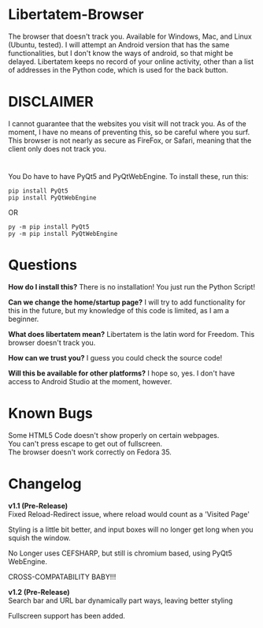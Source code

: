 # Libertatem-Browser
The browser that doesn't track you.  Available for Windows, Mac, and Linux (Ubuntu, tested).
I will attempt an Android version that has the same functionalities, but I don't know the ways of android, so that might be delayed.
Libertatem keeps no record of your online activity, other than a list of addresses in the Python code, which is used for the back button.  

# DISCLAIMER

I cannot guarantee that the websites you visit will not track you.  As of the moment, I have no means of preventing this, so be careful where you surf.  This browser is not nearly as secure as FireFox, or Safari, meaning that the client only does not track you.  

#  
You Do have to have PyQt5 and PyQtWebEngine.  To install these, run this:
```
pip install PyQt5
pip install PyQtWebEngine
```
OR
```
py -m pip install PyQt5
py -m pip install PyQtWebEngine
```

# Questions
**How do I install this?**
There is no installation!  You just run the Python Script!

**Can we change the home/startup page?**
I will try to add functionality for this in the future, but my knowledge of this code is limited, as I am a beginner.

**What does libertatem mean?**
Libertatem is the latin word for Freedom.  This browser doesn't track you.

**How can we trust you?**
I guess you could check the source code!

**Will this be available for other platforms?**
I hope so, yes.  I don't have access to Android Studio at the moment, however.

# Known Bugs
Some HTML5 Code doesn't show properly on certain webpages.  
You can't press escape to get out of fullscreen.  
The browser doesn't work correctly on Fedora 35.

# Changelog #

**v1.1 (Pre-Release)**  
Fixed Reload-Redirect issue, where reload would count as a 'Visited Page'

Styling is a little bit better, and input boxes will no longer get long when you squish the window.

No Longer uses CEFSHARP, but still is chromium based, using PyQt5 WebEngine.

CROSS-COMPATABILITY BABY!!!  


**v1.2 (Pre-Release)**  
Search bar and URL bar dynamically part ways, leaving better styling

Fullscreen support has been added.
